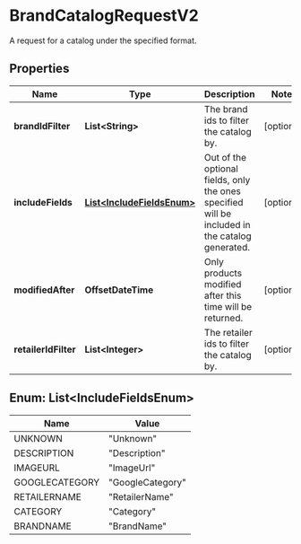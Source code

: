 

# BrandCatalogRequestV2

A request for a catalog under the specified format.

## Properties

| Name | Type | Description | Notes |
|------------ | ------------- | ------------- | -------------|
|**brandIdFilter** | **List&lt;String&gt;** | The brand ids to filter the catalog by. |  [optional] |
|**includeFields** | [**List&lt;IncludeFieldsEnum&gt;**](#List&lt;IncludeFieldsEnum&gt;) | Out of the optional fields, only the ones specified will be included in the catalog generated. |  [optional] |
|**modifiedAfter** | **OffsetDateTime** | Only products modified after this time will be returned. |  [optional] |
|**retailerIdFilter** | **List&lt;Integer&gt;** | The retailer ids to filter the catalog by. |  [optional] |



## Enum: List&lt;IncludeFieldsEnum&gt;

| Name | Value |
|---- | -----|
| UNKNOWN | &quot;Unknown&quot; |
| DESCRIPTION | &quot;Description&quot; |
| IMAGEURL | &quot;ImageUrl&quot; |
| GOOGLECATEGORY | &quot;GoogleCategory&quot; |
| RETAILERNAME | &quot;RetailerName&quot; |
| CATEGORY | &quot;Category&quot; |
| BRANDNAME | &quot;BrandName&quot; |



